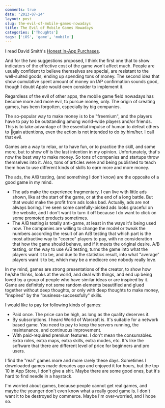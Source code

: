 ```yaml
---
comments: true
date: "2013-07-24"
layout: post
slug: the-evil-of-mobile-games-nowadays
title: The Evil of Mobile Games Nowadays
categories: ['Thoughts']
tags: ['iOS', 'game', 'mobile']
---
```

I read David Smith's [Honest In-App Purchases](http://david-smith.org/blog/2013/07/23/honest-consumable-in-app-purchases/).

And for the two suggestions proposed, I think the first one that to show indicators of the effective cost of the game won't affect much. People are usually confident to believe themselves are special, are resistant to the well-suited goods, ending up spending tons of money. The second idea that show cumulative spent amount of money on IAP confirmation sounds good, though I doubt Apple would even consider to implement it.

Regardless of the evil of other apps, the mobile game field nowadays has become more and more evil, to pursue money, only. The origin of creating games, has been forgotten, especially by big companies.

The so-popular way to make money is to be "freemium", and the players have to pay to be outstanding among world-wide players and/or friends. This is to take advantage of the essential impulse of human to defeat others to gain attentions, even the action is not intended to do by him/her. I call that evil.

Games are a way to relax, or to have fun, or to practice the skill, and some more, but to show off is the last intention in my opinion. Unfortunately, that's now the best way to make money. So tons of companies and startups throw themselves into it. Also, tons of articles were and being published to teach them how to use different kinds of skills to earn more and more money.

The ads, the A/B testing, (and something I don't know) are the opposite of a good game in my mind.

- The ads make the experience fragmentary. I can live with little ads shown, like at the start of the game, or at the end of a long battle. But that would make the profit from ads looks bad. Actually, ads are not always boring. I've seen some carefully-picked ads looks graceful on the website, and I don't want to turn it off because I do want to click on some promoted products sometimes.
- The A/B testing is totally anti-game, at least in the ways it's being used now. The companies are willing to change the model or tweak the numbers according the result of an A/B testing that which part is the most attractive way to "coerce" players to pay, with no consideration that how the game should behave, and if it meets the original desire. A/B testing, or the way to use A/B testing, turns the game into what the players want it to be, and due to the statistics result, into what "average" players want it to be, which may be a mediocre one nobody really love.

In my mind, games are strong presentations of the creator, to show how he/she thinks, looks at the world, and deal with things, and end up being loved by a group of people who have similar ideas or are inspired by it. Game are definitely not some random elements beautified and glued together without deep thoughts, or only with deep thoughts to make money, "inspired" by the "business-successfully" skills.

I would like to pay for following kinds of games:

- Paid once. The price can be high, as long as the quality deserves it.
- By subscriptions. I heard World of Warcraft is. It's suitable for a network based game. You need to pay to keep the servers running, the maintenance, and continuous improvement.
- With paid-required premium features. I don't mean the consumables. Extra roles, extra maps, extra skills, extra modes, etc. It's like the software that there are different level of price for beginners and pro users.

I find the "real" games more and more rarely these days. Sometimes I downloaded games made decades ago and enjoyed it for hours, but the top 10 in App Store, I don't give a shit. Maybe there are some good ones, but it's hard to find needle in a haystack.

I'm worried about games, because people cannot get real games, and maybe the younger don't even know what a really good game is. I don't want it to be destroyed by commerce. Maybe I'm over-worried, and I hope so.

